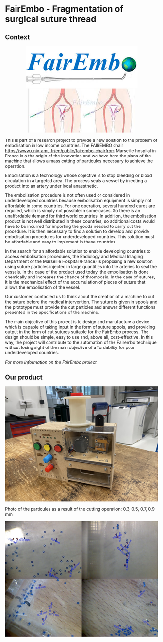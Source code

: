 # FairEmbo - Fragmentation of surgical suture thread 

  ## Context
<p align="center"> <img src="https://github.com/TomGosnik/FairEmbo-Project/blob/main/Source/Pictures/Readme_FairEmbo%20logo.png" /> <img src="https://github.com/TomGosnik/FairEmbo-Project/blob/main/Source/Pictures/Readme_FairEmbo%20presentation.png" /> </p>



This is part of a research project to previde a new solution to the problem of embolisation in low income countries. The FAIREMBO chair https://www.univ-amu.fr/en/public/fairembo-chairfrom Marseille hospital in France is a the origin of the innovation and we have here the plans of the machine that allows a mass cutting of particules necessary to achieve the operation.

Embolisation is a technology whose objective is to stop bleeding or blood circulation in a targeted area. The process seals a vessel by injecting a product into an artery under local anaesthetic. 

The embolisation procedure is not often used or considered in underdeveloped countries because embolisation equipment is simply not affordable in some countries. For one operation, several hundred euros are required, which is simply not possible in some cases. So there is an unaffordable demand for third world countries. In addition, the embolisation product is not well distributed in these countries, so additional costs would have to be incurred for importing the goods needed to carry out the procedure.
It is then necessary to find a solution to develop and provide embolisation procedures for underdeveloped countries. This solution must be affordable and easy to implement in these countries. 

In the search for an affordable solution to enable developing countries to access embolisation procedures, the Radiology and Medical Imaging Department of the Marseille Hospital (France) is proposing a new solution using suture particles injected in large quantities into the arteries to seal the vessels. 
In the case of the product used today, the embolisation is done chemically and increases the chance of thrombosis.
In the case of sutures, it is the mechanical effect of the accumulation of pieces of suture that allows the embolisation of the vessel. 

Our customer, contacted us to think about the creation of a machine to cut the suture before the medical intervention. The suture is given in spools and the prototype must provide the cut particles and answer different functions presented in the specifications of the machine.

The main objective of this project is to design and manufacture a device which is capable of taking input in the form of suture spools, and providing output in the form of cut sutures suitable for the FairEmbo process. The design should be simple, easy to use and, above all, cost-effective. In this way, the project will contribute to the automation of the Fairembo technique without losing sight of the main objective of affordability for poor underdeveloped countries.


*For more information on the [FairEmbo project](https://www.youtube.com/watch?v=6P3fuX9SuC4)*

  ## Our product
  <p align="center"> <img src="https://github.com/TomGosnik/FairEmbo-Project/blob/main/Source/Pictures/Final-Product.jpg" /> </p>
  
  Photo of the particules as a result of the cutting operation: 0.3, 0.5, 0.7, 0.9 mm
    
  <p align="center"> <img src="https://github.com/TomGosnik/FairEmbo-Project/blob/main/Source/Pictures/Particules-measure.png" /> </p>
  
   
     
  

